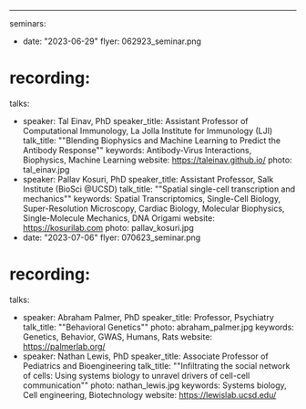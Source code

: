 ---
seminars:
- date: "2023-06-29"
  flyer: 062923_seminar.png
#   recording:
  talks:
  - speaker: Tal Einav, PhD
    speaker_title: Assistant Professor of Computational Immunology, La Jolla Institute for Immunology (LJI)
    talk_title: "\"Blending Biophysics and Machine Learning to Predict the Antibody Response\""
    keywords: Antibody-Virus Interactions, Biophysics, Machine Learning
    website: https://taleinav.github.io/
    photo: tal_einav.jpg
  - speaker: Pallav Kosuri, PhD
    speaker_title: Assistant Professor, Salk Institute (BioSci @UCSD)
    talk_title: "\"Spatial single-cell transcription and mechanics\""
    keywords: Spatial Transcriptomics, Single-Cell Biology, Super-Resolution Microscopy, Cardiac Biology, Molecular Biophysics, Single-Molecule Mechanics, DNA Origami
    website: https://kosurilab.com
    photo: pallav_kosuri.jpg
- date: "2023-07-06"
  flyer: 070623_seminar.png
#   recording:
  talks:
  - speaker: Abraham Palmer, PhD
    speaker_title: Professor, Psychiatry
    talk_title: "\"Behavioral Genetics\""
    photo: abraham_palmer.jpg
    keywords: Genetics, Behavior, GWAS, Humans, Rats
    website: https://palmerlab.org/
  - speaker: Nathan Lewis, PhD
    speaker_title: Associate Professor of Pediatrics and Bioengineering
    talk_title: "\"Infiltrating the social network of cells: Using systems biology to unravel drivers of cell-cell communication\""
    photo: nathan_lewis.jpg
    keywords: Systems biology, Cell engineering, Biotechnology
    website: https://lewislab.ucsd.edu/
